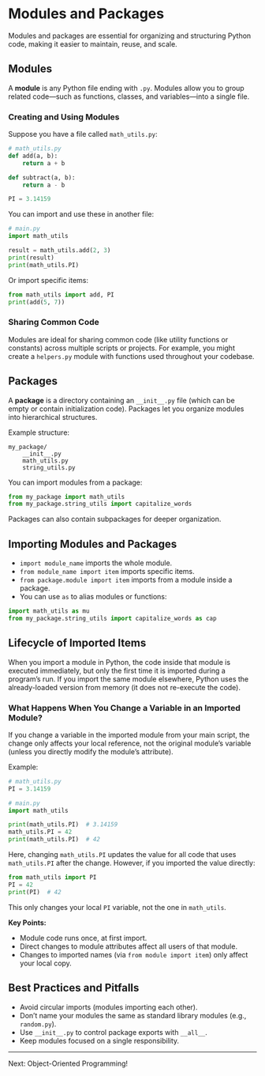 # Modules and Packages

Modules and packages are essential for organizing and structuring Python code, making it easier to maintain, reuse, and scale.

## Modules

A **module** is any Python file ending with `.py`. Modules allow you to group related code—such as functions, classes, and variables—into a single file.

### Creating and Using Modules

Suppose you have a file called `math_utils.py`:

```python
# math_utils.py
def add(a, b):
    return a + b

def subtract(a, b):
    return a - b

PI = 3.14159
```

You can import and use these in another file:

```python
# main.py
import math_utils

result = math_utils.add(2, 3)
print(result)
print(math_utils.PI)
```

Or import specific items:

```python
from math_utils import add, PI
print(add(5, 7))
```

### Sharing Common Code

Modules are ideal for sharing common code (like utility functions or constants) across multiple scripts or projects. For example, you might create a `helpers.py` module with functions used throughout your codebase.

## Packages

A **package** is a directory containing an `__init__.py` file (which can be empty or contain initialization code). Packages let you organize modules into hierarchical structures.

Example structure:

```
my_package/
    __init__.py
    math_utils.py
    string_utils.py
```

You can import modules from a package:

```python
from my_package import math_utils
from my_package.string_utils import capitalize_words
```

Packages can also contain subpackages for deeper organization.

## Importing Modules and Packages

- `import module_name` imports the whole module.
- `from module_name import item` imports specific items.
- `from package.module import item` imports from a module inside a package.
- You can use `as` to alias modules or functions:

```python
import math_utils as mu
from my_package.string_utils import capitalize_words as cap
```

## Lifecycle of Imported Items

When you import a module in Python, the code inside that module is executed immediately, but only the first time it is imported during a program’s run. If you import the same module elsewhere, Python uses the already-loaded version from memory (it does not re-execute the code).

### What Happens When You Change a Variable in an Imported Module?

If you change a variable in the imported module from your main script, the change only affects your local reference, not the original module’s variable (unless you directly modify the module’s attribute).

Example:

```python
# math_utils.py
PI = 3.14159
```

```python
# main.py
import math_utils

print(math_utils.PI)  # 3.14159
math_utils.PI = 42
print(math_utils.PI)  # 42
```

Here, changing `math_utils.PI` updates the value for all code that uses `math_utils.PI` after the change. However, if you imported the value directly:

```python
from math_utils import PI
PI = 42
print(PI)  # 42
```

This only changes your local `PI` variable, not the one in `math_utils`.

**Key Points:**

- Module code runs once, at first import.
- Direct changes to module attributes affect all users of that module.
- Changes to imported names (via `from module import item`) only affect your local copy.

## Best Practices and Pitfalls

- Avoid circular imports (modules importing each other).
- Don’t name your modules the same as standard library modules (e.g., `random.py`).
- Use `__init__.py` to control package exports with `__all__`.
- Keep modules focused on a single responsibility.

---

Next: Object-Oriented Programming!
